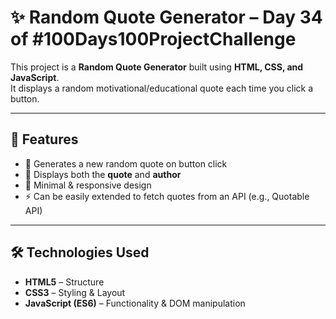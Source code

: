 # ✨ Random Quote Generator – Day 34 of #100Days100ProjectChallenge

This project is a **Random Quote Generator** built using **HTML, CSS, and JavaScript**.  
It displays a random motivational/educational quote each time you click a button.  

---

## 🚀 Features
- 🎲 Generates a new random quote on button click  
- 📖 Displays both the **quote** and **author**  
- 🎨 Minimal & responsive design  
- ⚡ Can be easily extended to fetch quotes from an API (e.g., Quotable API)  

---

## 🛠️ Technologies Used
- **HTML5** – Structure  
- **CSS3** – Styling & Layout  
- **JavaScript (ES6)** – Functionality & DOM manipulation 